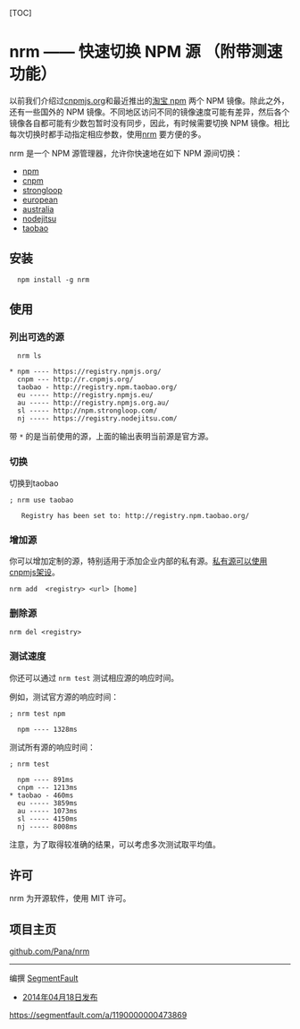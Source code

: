 [TOC]

# nrm —— 快速切换 NPM 源 （附带测速功能）

以前我们介绍过[cnpmjs.org](http://segmentfault.com/a/1190000000362110)和最近推出的[淘宝 npm](http://segmentfault.com/a/1190000000471219) 两个 NPM 镜像。除此之外，还有一些国外的 NPM 镜像。不同地区访问不同的镜像速度可能有差异，然后各个镜像各自都可能有少数包暂时没有同步，因此，有时候需要切换 NPM 镜像。相比每次切换时都手动指定相应参数，使用[nrm](https://github.com/Pana/nrm) 要方便的多。

nrm 是一个 NPM 源管理器，允许你快速地在如下 NPM 源间切换：

- [npm](https://www.npmjs.org/)
- [cnpm](http://cnpmjs.org/)
- [strongloop](http://strongloop.com/)
- [european](http://npmjs.eu/)
- [australia](http://npmjs.org.au/)
- [nodejitsu](https://www.nodejitsu.com/)
- [taobao](http://npm.taobao.org/)

## 安装

```
  npm install -g nrm
```

## 使用

### 列出可选的源

```
  nrm ls                                                                                                                                    

* npm ---- https://registry.npmjs.org/
  cnpm --- http://r.cnpmjs.org/
  taobao - http://registry.npm.taobao.org/
  eu ----- http://registry.npmjs.eu/
  au ----- http://registry.npmjs.org.au/
  sl ----- http://npm.strongloop.com/
  nj ----- https://registry.nodejitsu.com/
```

带 `*` 的是当前使用的源，上面的输出表明当前源是官方源。

### 切换

切换到taobao

```
; nrm use taobao                                                                                                                             

   Registry has been set to: http://registry.npm.taobao.org/
```

### 增加源

你可以增加定制的源，特别适用于添加企业内部的私有源。[私有源可以使用cnpmjs架设](http://segmentfault.com/a/1190000000368906)。

```
nrm add  <registry> <url> [home]
```

### 删除源

```
nrm del <registry>
```

### 测试速度

你还可以通过 `nrm test` 测试相应源的响应时间。

例如，测试官方源的响应时间：

```
; nrm test npm                                                                                                                               

  npm ---- 1328ms
```

测试所有源的响应时间：

```
; nrm test                                                                                                                                   

  npm ---- 891ms
  cnpm --- 1213ms
* taobao - 460ms
  eu ----- 3859ms
  au ----- 1073ms
  sl ----- 4150ms
  nj ----- 8008ms
```

注意，为了取得较准确的结果，可以考虑多次测试取平均值。

## 许可

nrm 为开源软件，使用 MIT 许可。

## 项目主页

[github.com/Pana/nrm](https://github.com/Pana/nrm)

------

编撰 [SegmentFault](http://sf.gg/)

- [2014年04月18日发布](https://segmentfault.com/a/1190000000473869)



https://segmentfault.com/a/1190000000473869